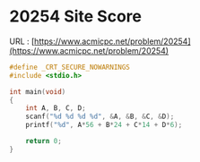 # 20254 Site Score

URL : [https://www.acmicpc.net/problem/20254](https://www.acmicpc.net/problem/20254)

```c
#define _CRT_SECURE_NOWARNINGS
#include <stdio.h>

int main(void)
{
    int A, B, C, D;
    scanf("%d %d %d %d", &A, &B, &C, &D);
    printf("%d", A*56 + B*24 + C*14 + D*6);

    return 0;
}
```